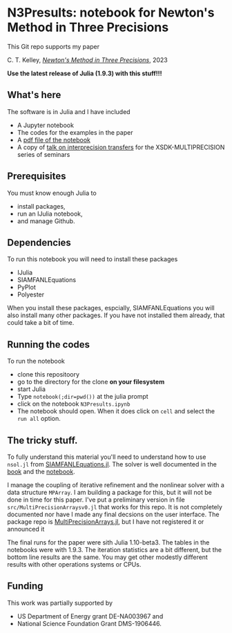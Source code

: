 # N3Presults: notebook for Newton's Method in Three Precisions
This Git repo supports my paper 

C. T. Kelley, [_Newton's Method in Three Precisions_](https://arxiv.org/abs/2307.16051), 2023

__Use the latest release of Julia (1.9.3) with this stuff!!!__ 

## What's here

The software is in Julia and I have included 
  - A Jupyter notebook
  - The codes for the examples in the paper
  - A [pdf file of the notebook](N3Presults.pdf)
  - A copy of [talk on interprecision transfers](MPArrays_XSDK-MULTIPRECISION_June_15.pdf) for the XSDK-MULTIPRECISION series of seminars

## Prerequisites
You must know enough Julia to 
- install packages,
- run an IJulia notebook,
- and manage Github.

## Dependencies  
To run this notebook you will need to install these packages
- IJulia
- SIAMFANLEquations
- PyPlot
- Polyester

When you install these packages, espcially, SIAMFANLEquations you will also install many other packages. If you have not installed them already, that could take a bit of time.

## Running the codes
To run the notebook 

- clone this repositoory
- go to the directory for the clone __on your filesystem__
- start Julia
- Type ```notebook(;dir=pwd())``` at the julia prompt
- click on the notebook ```N3Presults.ipynb```
- The notebook should open. When it does click on ```cell``` and select the ```run all``` option.

## The tricky stuff.
To fully understand this material you'll need to understand how to use ```nsol.jl``` from [SIAMFANLEquations.jl](https://github.com/ctkelley/SIAMFANLEquations.jl). The solver is well documented in the 
[book](https://my.siam.org/Store/Product/viewproduct/?ProductId=44313635) and the 
[notebook](https://github.com/ctkelley/NotebookSIAMFANL).

I manage the coupling of iterative refinement and the nonlinear solver with a data structure ```MPArray```. I am building a package for this, but it will not be done in time for this paper. I've put a preliminary version in file ```src/MultiPrecisionArraysv0.jl``` that works for this repo. It is not completely documented nor have I made any final decsions on the user interface. The package repo is [MultiPrecisionArrays.jl](https://github.com/ctkelley/MultiPrecisionArrays.jl), but I have not registered it or announced it

The final runs for the paper were sith Julia 1.10-beta3. The tables in the notebooks were with 1.9.3. The iteration statistics are a bit different, but the bottom line results are the same. You may get other modestly different results with other operations systems or CPUs.

## Funding
This work was partially supported by
- US Department of Energy grant DE-NA003967 and
- National Science Foundation Grant DMS-1906446.

